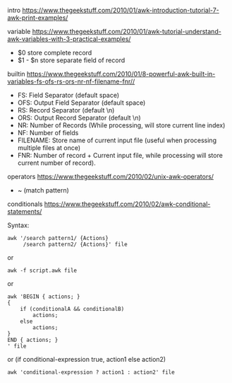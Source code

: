 intro 
https://www.thegeekstuff.com/2010/01/awk-introduction-tutorial-7-awk-print-examples/

variable
https://www.thegeekstuff.com/2010/01/awk-tutorial-understand-awk-variables-with-3-practical-examples/
* $0 store complete record
* \$1 - \$n store separate field of record

builtin
https://www.thegeekstuff.com/2010/01/8-powerful-awk-built-in-variables-fs-ofs-rs-ors-nr-nf-filename-fnr//
* FS: Field Separator (default space)
* OFS: Output Field Separator (default space)
* RS: Record Separator (default \n)
* ORS: Output Record Separator (default \n)
* NR: Number of Records (While processing, will store current line index)
* NF: Number of fields
* FILENAME: Store name of current input file (useful when processing multiple files at once)
* FNR: Number of record + Current input file, while processing will store current number of record).

operators
https://www.thegeekstuff.com/2010/02/unix-awk-operators/
* ~ (match pattern)

conditionals 
https://www.thegeekstuff.com/2010/02/awk-conditional-statements/

Syntax:
```
awk '/search pattern1/ {Actions}
     /search pattern2/ {Actions}' file
```
or 
```
awk -f script.awk file
```
or
```
awk 'BEGIN { actions; }
{ 
    if (conditionalA && conditionalB) 
        actions;
    else
        actions;
}
END { actions; }
' file
```
or (if conditional-expression true, action1 else action2)
```
awk 'conditional-expression ? action1 : action2' file
```